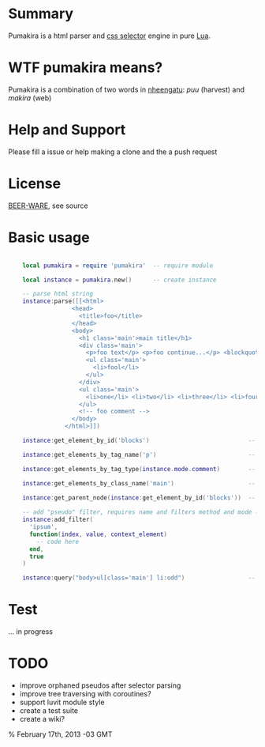 # Summary

Pumakira is a html parser and [css selector](http://www.w3.org/TR/selectors/) engine in pure [Lua](http://www.lua.org/).

# WTF pumakira means?

Pumakira is a combination of two words in [nheengatu](http://en.wikipedia.org/wiki/Nheengatu_language): *puu* (harvest) and *makira* (web)

# Help and Support

Please fill a issue or help making a clone and the a push request

# License

[BEER-WARE](http://en.wikipedia.org/wiki/Beerware), see source
  
# Basic usage

```lua

    local pumakira = require 'pumakira'  -- require module

    local instance = pumakira.new()      -- create instance

    -- parse html string
    instance:parse([[<html>
                  <head>
                    <title>foo</title>
                  </head>
                  <body>
                    <h1 class='main'>main title</h1>
                    <div class='main'>
                      <p>foo text</p> <p>foo continue...</p> <blockquote id='blocks'>Prof. Lorem Ipsum</blockquote>
                      <ul class='main'>
                        <li>fool</li>
                      </ul>
                    </div>
                    <ul class='main'>
                      <li>one</li> <li>two</li> <li>three</li> <li>four</li>
                    </ul>
                    <!-- foo comment -->
                  </body>
                </html>]])

    instance:get_element_by_id('blocks')                            -- get node by id

    instance:get_elements_by_tag_name('p')                          -- get nodes by name

    instance:get_elements_by_tag_type(instance.mode.comment)        -- get nodes by type

    instance:get_elements_by_class_name('main')                     -- get nodes by class
    
    instance:get_parent_node(instance:get_element_by_id('blocks'))  -- get node's parent

    -- add "pseudo" filter, requires name and filters method and mode - true for iterative or false for after ... default true
    instance:add_filter(                                            
      'ipsum', 
      function(index, value, context_element)
        -- code here
      end,
      true
    )

    instance:query("body>ul[class='main'] li:odd")                  -- query example

``` 

# Test

... in progress

# TODO

+ improve orphaned pseudos after selector parsing
+ improve tree traversing with coroutines?
+ support luvit module style
+ create a test suite
+ create a wiki?

% February 17th, 2013 -03 GMT